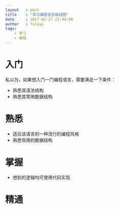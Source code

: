 ```yaml
---
layout   : post
title    : "学习编程语言路线图"
date     : 2017-02-27 22:44:00
author   : fxleyu
tags:
    - 学习
    - 编程
---
```

# 入门
私以为，如果想入门一门编程语言，需要满足一下条件：
- 熟悉其语法结构
- 熟悉其常用数据结构

# 熟悉
- 适应该语言的一种流行的编程风格
- 熟悉常用的数据结构

# 掌握
- 想到的逻辑均可使用代码实现

# 精通
